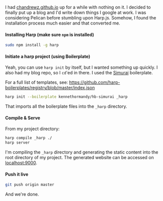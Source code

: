 I had [chandrewz.github.io](http://chandrewz.github.io) up for a while with nothing on it. I decided to finally put up a blog and I'd write down things I google at work. I was considering Pelican before stumbling upon Harp.js. Somehow, I found the installation process much easier and that converted me.

#### Installing Harp (make sure `npm` is installed)

```bash
sudo npm install -g harp
```

#### Initiate a harp project (using Boilerplate)

Yeah, you can use `harp init` by itself, but I wanted something up quickly. I also had my blog repo, so I `cd`'ed in there. I used the [Simurai](https://github.com/kennethormandy/hb-simurai) boilerplate.

For a full list of templates, see: https://github.com/harp-boilerplates/registry/blob/master/index.json

```bash
harp init --boilerplate kennethormandy/hb-simurai _harp
```
That imports all the boilerplate files into the `_harp` directory.

#### Compile & Serve

From my project directory:

```bash
harp compile _harp ./
harp server
```

I'm compiling the `_harp` directory and generating the static content into the root directory of my project. The generated website can be accessed on [localhost:9000](http://localhost:9000).

#### Push it live

```bash
git push origin master
```

And we're done.
